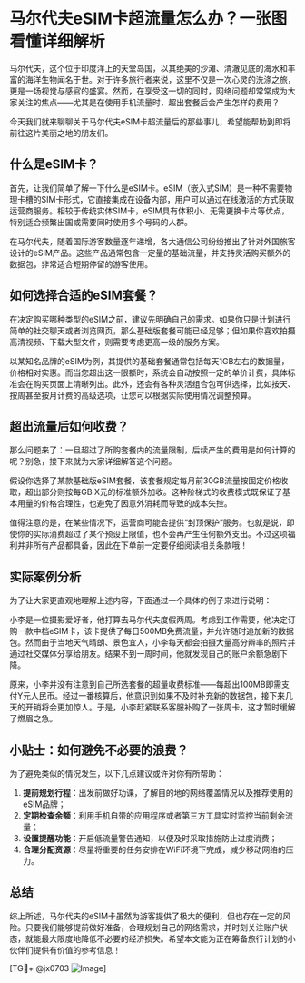 # 马尔代夫eSIM卡超流量怎么办？一张图看懂详细解析

马尔代夫，这个位于印度洋上的天堂岛国，以其绝美的沙滩、清澈见底的海水和丰富的海洋生物闻名于世。对于许多旅行者来说，这里不仅是一次心灵的洗涤之旅，更是一场视觉与感官的盛宴。然而，在享受这一切的同时，网络问题却常常成为大家关注的焦点——尤其是在使用手机流量时，超出套餐后会产生怎样的费用？

今天我们就来聊聊关于马尔代夫eSIM卡超流量后的那些事儿，希望能帮助到即将前往这片美丽之地的朋友们。

## 什么是eSIM卡？

首先，让我们简单了解一下什么是eSIM卡。eSIM（嵌入式SIM）是一种不需要物理卡槽的SIM卡形式，它直接集成在设备内部，用户可以通过在线激活的方式获取运营商服务。相较于传统实体SIM卡，eSIM具有体积小、无需更换卡片等优点，特别适合频繁出国或需要同时使用多个号码的人群。

在马尔代夫，随着国际游客数量逐年递增，各大通信公司纷纷推出了针对外国旅客设计的eSIM产品。这些产品通常包含一定量的基础流量，并支持灵活购买额外的数据包，非常适合短期停留的游客使用。

## 如何选择合适的eSIM套餐？

在决定购买哪种类型的eSIM之前，建议先明确自己的需求。如果你只是计划进行简单的社交聊天或者浏览网页，那么基础版套餐可能已经足够；但如果你喜欢拍摄高清视频、下载大型文件，则需要考虑更高一级的服务方案。

以某知名品牌的eSIM为例，其提供的基础套餐通常包括每天1GB左右的数据量，价格相对实惠。而当您超出这一限额时，系统会自动按照一定的单价计费，具体标准会在购买页面上清晰列出。此外，还会有各种灵活组合包可供选择，比如按天、按周甚至按月计费的高级选项，让您可以根据实际使用情况调整预算。

## 超出流量后如何收费？

那么问题来了：一旦超过了所购套餐内的流量限制，后续产生的费用是如何计算的呢？别急，接下来就为大家详细解答这个问题。

假设你选择了某款基础版eSIM套餐，该套餐规定每月前30GB流量按固定价格收取，超出部分则按每GB X元的标准额外加收。这种阶梯式的收费模式既保证了基本用量的价格合理性，也避免了因意外消耗而导致的成本失控。

值得注意的是，在某些情况下，运营商可能会提供“封顶保护”服务。也就是说，即使你的实际消费超过了某个预设上限值，也不会再产生任何额外支出。不过这项福利并非所有产品都具备，因此在下单前一定要仔细阅读相关条款哦！

## 实际案例分析

为了让大家更直观地理解上述内容，下面通过一个具体的例子来进行说明：

小李是一位摄影爱好者，他打算去马尔代夫度假两周。考虑到工作需要，他决定订购一款中档eSIM卡，该卡提供了每日500MB免费流量，并允许随时追加新的数据包。然而由于当地天气晴朗、景色宜人，小李每天都会拍摄大量高分辨率的照片并通过社交媒体分享给朋友。结果不到一周时间，他就发现自己的账户余额急剧下降。

原来，小李并没有注意到自己所选套餐的超量收费标准——每超出100MB即需支付Y元人民币。经过一番核算后，他意识到如果不及时补充新的数据包，接下来几天的开销将会更加惊人。于是，小李赶紧联系客服补购了一张周卡，这才暂时缓解了燃眉之急。

## 小贴士：如何避免不必要的浪费？

为了避免类似的情况发生，以下几点建议或许对你有所帮助：

1. **提前规划行程**：出发前做好功课，了解目的地的网络覆盖情况以及推荐使用的eSIM品牌；
2. **定期检查余额**：利用手机自带的应用程序或者第三方工具实时监控当前剩余流量；
3. **设置提醒功能**：开启低流量警告通知，以便及时采取措施防止过度消费；
4. **合理分配资源**：尽量将重要的任务安排在WiFi环境下完成，减少移动网络的压力。

## 总结

综上所述，马尔代夫的eSIM卡虽然为游客提供了极大的便利，但也存在一定的风险。只要我们能够提前做好准备，合理规划自己的网络需求，并时刻关注账户状态，就能最大限度地降低不必要的经济损失。希望本文能为正在筹备旅行计划的小伙伴们提供有价值的参考信息！

[TG💪+ @jx0703 ![Image](https://github.com/user-attachments/assets/dbca1d08-cadb-493c-b0ec-ad6f7a83f270)]